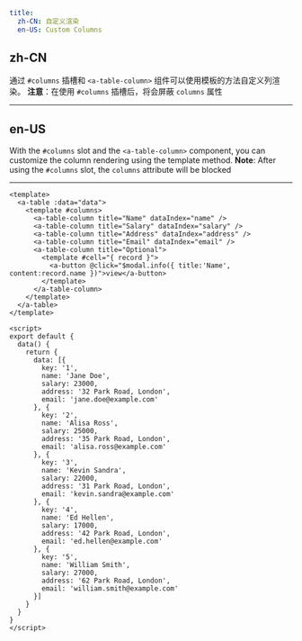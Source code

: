 ```yaml
title:
  zh-CN: 自定义渲染
  en-US: Custom Columns
```

## zh-CN

通过 `#columns` 插槽和 `<a-table-column>` 组件可以使用模板的方法自定义列渲染。
**注意**：在使用 `#columns` 插槽后，将会屏蔽 `columns` 属性

---

## en-US

With the `#columns` slot and the `<a-table-column>` component, you can customize the column rendering using the template method.
**Note**: After using the `#columns` slot, the `columns` attribute will be blocked

---

```vue
<template>
  <a-table :data="data">
    <template #columns>
      <a-table-column title="Name" dataIndex="name" />
      <a-table-column title="Salary" dataIndex="salary" />
      <a-table-column title="Address" dataIndex="address" />
      <a-table-column title="Email" dataIndex="email" />
      <a-table-column title="Optional">
        <template #cell="{ record }">
          <a-button @click="$modal.info({ title:'Name', content:record.name })">view</a-button>
        </template>
      </a-table-column>
    </template>
  </a-table>
</template>

<script>
export default {
  data() {
    return {
      data: [{
        key: '1',
        name: 'Jane Doe',
        salary: 23000,
        address: '32 Park Road, London',
        email: 'jane.doe@example.com'
      }, {
        key: '2',
        name: 'Alisa Ross',
        salary: 25000,
        address: '35 Park Road, London',
        email: 'alisa.ross@example.com'
      }, {
        key: '3',
        name: 'Kevin Sandra',
        salary: 22000,
        address: '31 Park Road, London',
        email: 'kevin.sandra@example.com'
      }, {
        key: '4',
        name: 'Ed Hellen',
        salary: 17000,
        address: '42 Park Road, London',
        email: 'ed.hellen@example.com'
      }, {
        key: '5',
        name: 'William Smith',
        salary: 27000,
        address: '62 Park Road, London',
        email: 'william.smith@example.com'
      }]
    }
  }
}
</script>
```
